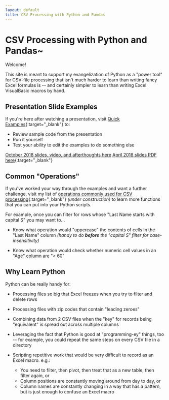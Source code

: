 ```yaml
---
layout: default
title: CSV Processing with Python and Pandas
---
```


# CSV Processing with Python and Pandas~

Welcome!

This site is meant to support my evangelization of Python as a "power tool" for CSV-file processing that isn't much harder to learn than writing fancy Excel formulas is -- and certainly simpler to learn than writing Excel VisualBasic macros by hand.

## Presentation Slide Examples

If you're here after watching a presentation, visit [Quick Examples](quickexamples){:target="_blank"} to:

* Review sample code from the presentation
* Run it yourself
* Test your ability to edit the examples to do something else

[October 2018 slides, video, and afterthoughts here](HandsOn201810)
[April 2018 slides PDF here](Presentation201804.pdf){:target="_blank"}

## Common "Operations"

If you've worked your way through the examples and want a further challenge, visit my list of [operations commonly used for CSV processing](commonoperations){:target="_blank"} _(under construction)_ to learn more functions that you can put into your Python scripts.

For example, once you can filter for rows whose "Last Name starts with capital S" you may want to...

* Know what operation would "uppercase" the contents of cells in the "Last Name" column _(handy to do **before** the "capital S" filter for case-insensitivity)_

* Know what operation would check whether numeric cell values in an "Age" column are "< 60"

## Why Learn Python

Python can be really handy for:

* Processing files so big that Excel freezes when you try to filter and delete rows

* Processing files with zip codes that contain "leading zeroes"

* Combining data from 2 CSV files when the "key" for records being "equivalent" is spread out across multiple columns

* Leveraging the fact that Python is good at "programming-ey" things, too -- for example, you could repeat the same steps on every CSV file in a directory

* Scripting repetitive work that would be very difficult to record as an Excel macro.  e.g.:

  * You need to filter, then pivot, then treat that as a new table, then filter again, or
  * Column positions are constantly moving around from day to day, or
  * Column names are constantly changing in a way that has a pattern, but is just enough to confuse an Excel macro
